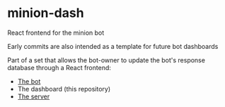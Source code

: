# minion-dash
React frontend for the minion bot

Early commits are also intended as a template for future bot dashboards

Part of a set that allows the bot-owner to update the bot's response database through a React frontend:
- [The bot](https://github.com/devon-wolf/minion-bot)
- The dashboard (this repository)
- [The server](https://github.com/devon-wolf/minion-server)